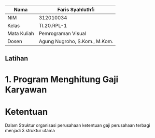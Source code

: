 | Nama       | Faris Syahluthfi               |
| ---------- | ------------------------------ |
| NIM        | 312010034                      |
| Kelas      | TI.20.RPL-1                    |
| Mata Kuliah| Pemrograman Visual             |
| Dosen      | Agung Nugroho, S.Kom., M.Kom.  |

## Latihan
# 1. Program Menghitung Gaji Karyawan
# Ketentuan
Dalam Struktur organisasi perusahaan ketentuan gaji perusahaan terbagi menjadi 3 struktur utama </br>
